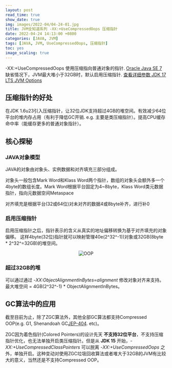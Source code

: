 ```yaml
---
layout: post
read_time: true
show_date: true
img: images/2022-04/04-24-01.jpg
title: JVM全知道系列 -XX:+UseCompressedOops 压缩指针
date: 2022-04-24 14:13:00 +0800
categories: [JAVA, JVM]
tags: [JAVA, JVM, UseCompressedOops, 压缩指针]
toc: yes
image_scaling: true
---
```


-XX:+UseCompressedOops  使用压缩指向普通对象的指针. [Oracle Java SE 7](https://docs.oracle.com/javase/7/docs/technotes/guides/vm/performance-enhancements-7.html)
缺省情况下，JVM最大堆小于32GB时，默认启用压缩指针. [查看详细参数 JDK 17 LTS JVM Options](https://docs.oracle.com/en/java/javase/17/docs/specs/man/java.html)

## 压缩指针的好处

在JDK 1.6u23引入压缩指针，让32位JDK支持超过4GB的堆空间。有效减少64位平台的堆内存占用（有利于降低GC开销. e.g. 主要是类压缩指针）。提高CPU缓存命中率（能缓存更多的普通对象指针）。

## 核心探秘

### JAVA对象模型

JAVA的对象由对象头、实例数据和对齐填充三部分组成。

对象头一般包含Mark Word和Klass Word两个指针，数组的对象头会额外多一个4byte的数组长度。Mark Word根据平台固定为4~8byte，Klass Word类元数据指针，指向元数据空间Metaspace

对齐填充是根据平台(32或64位)对未对齐的数据4或8byte补齐，进行补0

### 启用压缩指针

启用压缩指针之后，指针表示的含义从真实的地址偏移转换为基于对齐填充的对象偏移。
这样4byte(32位)指针就可以映射管理40e(2^32^-1))对象或32GB(8byte * 2^32^=32GB)的堆空间。

<div align="center"><img src="{{site.baseurl}}images/{{page.date | date: "%Y-%m"}}/04-24-01.jpg" alt="OOP" class="image-click-scaling"/></div>


### 超过32GB的堆

可以通过通过 *-XX:ObjectAlignmentInBytes=alignment* 修改对象对齐来支持。最大堆空间 = 4GB(2^32^-1) * ObjectAlignmentInBytes。

## GC算法中的应用

截至目前为止，除了ZGC算法外，其他全部GC算法都支持Compressed OOP(e.g. G1, Shenandoah GC[JEP-404](https://openjdk.java.net/jeps/404). etc)。

ZGC因为着色指针(Colored Pointers)的设计先天 **不支持32位平台**，不支持压缩指针优化，也无法单独开启类压缩指针。但是从 **JDK 15** 开始，*-XX:+UseCompressedClassPointers* 可以脱离 *-XX:+UseCompressedOops* 之外，单独开启。这种变动对使用ZGC垃圾回收算法或者堆大于32GB的JVM有比较大的意义，当然还是不支持Compressed OOP。

